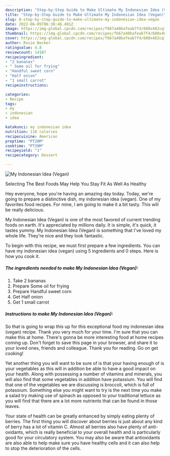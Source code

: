 ```yaml
---
description: "Step-by-Step Guide to Make Ultimate My Indonesian Idea (Vegan)"
title: "Step-by-Step Guide to Make Ultimate My Indonesian Idea (Vegan)"
slug: 8-step-by-step-guide-to-make-ultimate-my-indonesian-idea-vegan
date: 2022-06-05T06:38:46.491Z
image: https://img-global.cpcdn.com/recipes/f667a40bafeab7f4/680x482cq70/my-indonesian-idea-vegan-recipe-main-photo.jpg
thumbnail: https://img-global.cpcdn.com/recipes/f667a40bafeab7f4/680x482cq70/my-indonesian-idea-vegan-recipe-main-photo.jpg
cover: https://img-global.cpcdn.com/recipes/f667a40bafeab7f4/680x482cq70/my-indonesian-idea-vegan-recipe-main-photo.jpg
author: Rosie Becker
ratingvalue: 4.8
reviewcount: 14107
recipeingredient:
- "2 bananas"
- " Some oil for frying"
- "Handful sweet corn"
- "Half onion"
- "1 small carrot"
recipeinstructions:

categories:
- Recipe
tags:
- my
- indonesian
- idea

katakunci: my indonesian idea 
nutrition: 110 calories
recipecuisine: American
preptime: "PT20M"
cooktime: "PT39M"
recipeyield: "1"
recipecategory: Dessert

---
```



![My Indonesian Idea (Vegan)](https://img-global.cpcdn.com/recipes/f667a40bafeab7f4/680x482cq70/my-indonesian-idea-vegan-recipe-main-photo.jpg)

Selecting The Best Foods May Help You Stay Fit As Well As Healthy

Hey everyone, hope you're having an amazing day today. Today, we're going to prepare a distinctive dish, my indonesian idea (vegan). One of my favorites food recipes. For mine, I am going to make it a bit tasty. This will be really delicious.

My Indonesian Idea (Vegan) is one of the most favored of current trending foods on earth. It's appreciated by millions daily. It is simple, it's quick, it tastes yummy. My Indonesian Idea (Vegan) is something that I've loved my whole life. They're nice and they look fantastic.




To begin with this recipe, we must first prepare a few ingredients. You can have my indonesian idea (vegan) using 5 ingredients and 0 steps. Here is how you cook it.

<!--inarticleads1-->

##### The ingredients needed to make My Indonesian Idea (Vegan):

1. Take 2 bananas
1. Prepare  Some oil for frying
1. Prepare Handful sweet corn
1. Get Half onion
1. Get 1 small carrot




<!--inarticleads2-->

##### Instructions to make My Indonesian Idea (Vegan):





So that is going to wrap this up for this exceptional food my indonesian idea (vegan) recipe. Thank you very much for your time. I'm sure that you can make this at home. There's gonna be more interesting food at home recipes coming up. Don't forget to save this page in your browser, and share it to your loved ones, friends and colleague. Thank you for reading. Go on get cooking!

Yet another thing you will want to be sure of is that your having enough of is your vegetables as this will in addition be able to have a good impact on your health. Along with possessing a number of vitamins and minerals, you will also find that some vegetables in addition have potassium. You will find that one of the vegetables we are discussing is broccoli, which is full of potassium. Something else you might want to try is the next time you make a salad try making use of spinach as opposed to your traditional lettuce as you will find that there are a lot more nutrients that can be found in those leaves.

Your state of health can be greatly enhanced by simply eating plenty of berries. The first thing you will discover about berries is just about any kind of berry has a lot of vitamin C. Almost all berries also have plenty of anti-oxidants, which is really beneficial to your overall health and is particularly good for your circulatory system. You may also be aware that antioxidants are also able to help make sure you have healthy cells and it can also help to stop the deterioration of the cells.
